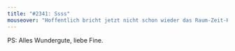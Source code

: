 ```yaml
---
title: "#2341: Ssss"
mouseover: "Hoffentlich bricht jetzt nicht schon wieder das Raum-Zeit-Kontinuum zusammen."
---
```


PS: 
Alles Wundergute, liebe Fine.
